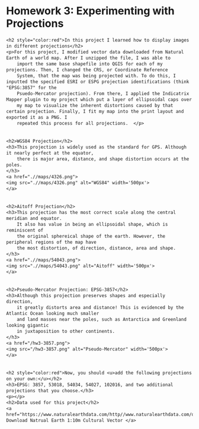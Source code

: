 <!DOCTYPE html>
<html lang="en">
<head>
    <meta charset="UTF-8">
    <meta name="viewport" content="width=device-width, initial-scale=1.0">
    <title>Projections</title>
</head>
<body>
    <h1>Homework 3: Experimenting with Projections</h1>
    
    <h2 style="color:red">In this project I learned how to display images in different projections</h2>
    <p>For this project, I modified vector data downloaded from Natural Earth of a world map. After I unzipped the file, I was able to 
        import the same base shapefile into QGIS for each of my projections. Then, I changed the CRS, or Coordinate Reference
        System, that the map was being projected with. To do this, I inputted the specified ESRI or ESPG projection identifications (think "EPSG:3857" for the 
        Psuedo-Mercator projection). From there, I applied the Indicatrix Mapper plugin to my project which put a layer of ellipsoidal caps over
        my map to visualize the inherent distortions caused by that certain projection. Finally, I fit my map into the print layout and exported it as a PNG. I 
        repeated this process for all projections.  </p>
    

    <h2>WGS84 Projection</h2>
    <h3>This projection is widely used as the standard for GPS. Although it nearly perfect at the equator,
        there is major area, distance, and shape distortion occurs at the poles. 
    </h3>
    <a href=".//maps/4326.png">
    <img src=".//maps/4326.png" alt="WGS84" width='500px'>
    </a>


    <h2>Aitoff Projection</h2>
    <h3>This projection has the most correct scale along the central meridian and equator.
        It also has value in being an ellipsoidal shape, which is reminiscent of 
        the original sphereical shape of the earth. However, the peripheral regions of the map have
        the most distortion, of direction, distance, area and shape. 
    </h3>
    <a href=".//maps/54043.png">
    <img src=".//maps/54043.png" alt="Aitoff" width='500px'>
    </a>


    <h2>Pseudo-Mercator Projection: EPSG-3857</h2>
    <h3>Although this projection preserves shapes and especially direction, 
        it greatly distorts area and distance! This is evidenced by the Atlantic Ocean looking much smaller 
        and land masses near the poles, such as Antarctica and Greenland looking gigantic 
        in juxtaposition to other continents. 
    </h3>
    <a href="/hw3-3857.png">
    <img src="/hw3-3857.png" alt="Pseudo-Mercator" width='500px'>
    </a>


    <h2 style="color:red">Now, you should <u>add the following projections on your own:</u></h2>
    <h3>EPSG: 3857, 53018, 54034, 54027, 102016, and two additional projections that you choose.</h3>
    <p></p>
    <h2>Data used for this project</h2>
    <a href="https://www.naturalearthdata.com/http//www.naturalearthdata.com/download/10m/cultural/ne_10m_admin_0_countries.zip"> Download Natrual Earth 1:10m Cultural Vector </a>
</body>
</html>

